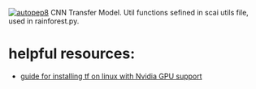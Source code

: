 [![autopep8](https://github.com/Deforestation-Detector/SCAI-Net/actions/workflows/autopep8.yml/badge.svg)](https://github.com/Deforestation-Detector/SCAI-Net/actions/workflows/autopep8.yml)
CNN Transfer Model. Util functions sefined in scai utils file, used in rainforest.py.

# helpful resources:
* [guide for installing tf on linux with Nvidia GPU support](https://madmenhitbooker.medium.com/machine-learning-container-with-gpu-inside-visual-studio-code-ubuntu-3233a2921462)
